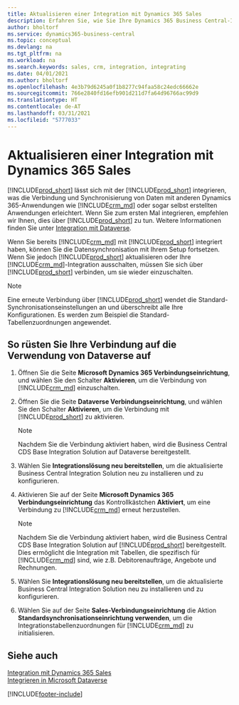 ```yaml
---
title: Aktualisieren einer Integration mit Dynamics 365 Sales
description: Erfahren Sie, wie Sie Ihre Dynamics 365 Business Central-Integration mit Dynamics 365 Sales auf die neueste Version aktualisieren.
author: bholtorf
ms.service: dynamics365-business-central
ms.topic: conceptual
ms.devlang: na
ms.tgt_pltfrm: na
ms.workload: na
ms.search.keywords: sales, crm, integration, integrating
ms.date: 04/01/2021
ms.author: bholtorf
ms.openlocfilehash: 4e3b79d6245a0f1b8277c94faa58c24edc66662e
ms.sourcegitcommit: 766e2840fd16efb901d211d7fa64d96766ac99d9
ms.translationtype: HT
ms.contentlocale: de-AT
ms.lasthandoff: 03/31/2021
ms.locfileid: "5777033"
---
```

# <a name="upgrading-an-integration-with-dynamics-365-sales"></a>Aktualisieren einer Integration mit Dynamics 365 Sales
[!INCLUDE[prod_short](includes/prod_short.md)] lässt sich mit der [!INCLUDE[prod_short](includes/cds_long_md.md)] integrieren, was die Verbindung und Synchronisierung von Daten mit anderen Dynamics 365-Anwendungen wie [!INCLUDE[crm_md](includes/crm_md.md)] oder sogar selbst erstellten Anwendungen erleichtert. Wenn Sie zum ersten Mal integrieren, empfehlen wir Ihnen, dies über [!INCLUDE[prod_short](includes/cds_long_md.md)] zu tun. Weitere Informationen finden Sie unter [Integration mit Dataverse](admin-common-data-service.md).

Wenn Sie bereits [!INCLUDE[crm_md](includes/crm_md.md)] mit [!INCLUDE[prod_short](includes/prod_short.md)] integriert haben, können Sie die Datensynchronisation mit Ihrem Setup fortsetzen. Wenn Sie jedoch [!INCLUDE[prod_short](includes/prod_short.md)] aktualisieren oder Ihre [!INCLUDE[crm_md](includes/crm_md.md)]-Integration ausschalten, müssen Sie sich über [!INCLUDE[prod_short](includes/cds_long_md.md)] verbinden, um sie wieder einzuschalten. 

> [!NOTE]
> Eine erneute Verbindung über [!INCLUDE[prod_short](includes/cds_long_md.md)] wendet die Standard-Synchronisationseinstellungen an und überschreibt alle Ihre Konfigurationen. Es werden zum Beispiel die Standard-Tabellenzuordnungen angewendet.

## <a name="to-upgrade-your-connection-to-use-dataverse"></a>So rüsten Sie Ihre Verbindung auf die Verwendung von Dataverse auf
1. Öffnen Sie die Seite **Microsoft Dynamics 365 Verbindungseinrichtung**, und wählen Sie den Schalter **Aktivieren**, um die Verbindung von [!INCLUDE[crm_md](includes/crm_md.md)] einzuschalten.
2. Öffnen Sie die Seite **Dataverse Verbindungseinrichtung**, und wählen Sie den Schalter **Aktivieren**, um die Verbindung mit [!INCLUDE[prod_short](includes/cds_long_md.md)] zu aktivieren.
  
   > [!NOTE]
   > Nachdem Sie die Verbindung aktiviert haben, wird die Business Central CDS Base Integration Solution auf Dataverse bereitgestellt.
3. Wählen Sie **Integrationslösung neu bereitstellen**, um die aktualisierte Business Central Integration Solution neu zu installieren und zu konfigurieren.
4. Aktivieren Sie auf der Seite **Microsoft Dynamics 365 Verbindungseinrichtung** das Kontrollkästchen **Aktiviert**, um eine Verbindung zu [!INCLUDE[crm_md](includes/crm_md.md)] erneut herzustellen.
  
   > [!NOTE]
   > Nachdem Sie die Verbindung aktiviert haben, wird die Business Central CDS Base Integration Solution auf [!INCLUDE[prod_short](includes/prod_short.md)] bereitgestellt. Dies ermöglicht die Integration mit Tabellen, die spezifisch für [!INCLUDE[crm_md](includes/crm_md.md)] sind, wie z.B. Debitorenaufträge, Angebote und Rechnungen.
5. Wählen Sie **Integrationslösung neu bereitstellen**, um die aktualisierte Business Central Integration Solution neu zu installieren und zu konfigurieren.
6. Wählen Sie auf der Seite **Sales-Verbindungseinrichtung** die Aktion **Standardsynchronisationseinrichtung verwenden**, um die Integrationstabellenzuordnungen für [!INCLUDE[crm_md](includes/crm_md.md)] zu initialisieren.

## <a name="see-also"></a>Siehe auch
[Integration mit Dynamics 365 Sales](admin-prepare-dynamics-365-for-sales-for-integration.md)  
[Integrieren in Microsoft Dataverse](admin-common-data-service.md)


[!INCLUDE[footer-include](includes/footer-banner.md)]